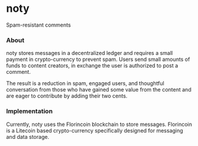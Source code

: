 # noty

Spam-resistant comments

### About

noty stores messages in a decentralized ledger and requires a small payment in crypto-currency to prevent spam. Users send small amounts of funds to content creators, in exchange the user is authorized to post a comment. 

The result is a reduction in spam, engaged users, and thoughtful conversation from those who have gained some value from the content and are eager to contribute by adding their two cents.

### Implementation

Currently, noty uses the Florincoin blockchain to store messages. Florincoin is a Litecoin based crypto-currency specifically designed for messaging and data storage.
